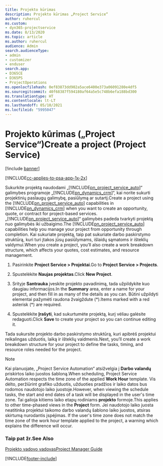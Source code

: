 ```yaml
---
title: Projekto kūrimas
description: Projekto kūrimas „Project Service“
author: ruhercul
ms.custom:
- dyn365-projectservice
ms.date: 8/13/2020
ms.topic: article
ms.author: ruhercul
audience: Admin
search.audienceType:
- admin
- customizer
- enduser
search.app:
- D365CE
- D365PS
- ProjectOperations
ms.openlocfilehash: 0ef83873dd902a5ace6400e373a06091280e4df5
ms.sourcegitcommit: 40f68387f594180af64a5e5c748b6efa188bd300
ms.translationtype: HT
ms.contentlocale: lt-LT
ms.lasthandoff: 05/10/2021
ms.locfileid: "5995047"
---
```

# <a name="create-a-project-project-service"></a><span data-ttu-id="4a2b6-103">Projekto kūrimas („Project Service“)</span><span class="sxs-lookup"><span data-stu-id="4a2b6-103">Create a project (Project Service)</span></span>

[!include [banner](../includes/psa-now-project-operations.md)]

[!INCLUDE[cc-applies-to-psa-app-1x-2x](../includes/cc-applies-to-psa-app-1x-2x.md)]

<span data-ttu-id="4a2b6-104">Sukurkite projektą naudodami „[!INCLUDE[pn_project_service_auto](../includes/pn-project-service-auto.md)]“ galimybes programoje „[!INCLUDE[pn_dynamics_crm](../includes/pn-dynamics-crm.md)]“, kai norite sukurti projektinių paslaugų galimybę, pasiūlymą ar sutartį.</span><span class="sxs-lookup"><span data-stu-id="4a2b6-104">Create a project using the [!INCLUDE[pn_project_service_auto](../includes/pn-project-service-auto.md)] capabilities in [!INCLUDE[pn_dynamics_crm](../includes/pn-dynamics-crm.md)] when you want to create an opportunity, quote, or contract for project-based services.</span></span> <span data-ttu-id="4a2b6-105">„[!INCLUDE[pn_project_service_auto](../includes/pn-project-service-auto.md)]“ galimybės padeda tvarkyti projektą nuo galimybės iki užbaigimo.</span><span class="sxs-lookup"><span data-stu-id="4a2b6-105">The [!INCLUDE[pn_project_service_auto](../includes/pn-project-service-auto.md)] capabilities help you manage your project from opportunity through completion.</span></span> <span data-ttu-id="4a2b6-106">Kai sukuriate projektą, taip pat sukuriate darbo paskirstymo struktūrą, kuri turi įtakos jūsų pasiūlymams, išlaidų sąmatoms ir išteklių valdymui.</span><span class="sxs-lookup"><span data-stu-id="4a2b6-106">When you create a project, you’ll also create a work breakdown structure, which affects your quotes, cost estimates, and resource management.</span></span>  
  
1.  <span data-ttu-id="4a2b6-107">Pasirinkite **Project Service > Projektai**.</span><span class="sxs-lookup"><span data-stu-id="4a2b6-107">Go to **Project Service > Projects**.</span></span>  
  
2.  <span data-ttu-id="4a2b6-108">Spustelėkite **Naujas projektas**.</span><span class="sxs-lookup"><span data-stu-id="4a2b6-108">Click **New Project**.</span></span>  
  
3.  <span data-ttu-id="4a2b6-109">Srityje **Santrauka** įveskite projekto pavadinimą, tada užpildykite kuo daugiau informacijos.</span><span class="sxs-lookup"><span data-stu-id="4a2b6-109">In the **Summary** area, enter a name for your project, and then fill in as many of the details as you can.</span></span> <span data-ttu-id="4a2b6-110">Būtini užpildyti elementai pažymėti raudona žvaigždute (\*).</span><span class="sxs-lookup"><span data-stu-id="4a2b6-110">Items marked with a red asterisk (\*) are required.</span></span>  
  
4.  <span data-ttu-id="4a2b6-111">Spustelėkite **Įrašyti**, kad sukurtumėte projektą, kurį vėliau galėsite redaguoti.</span><span class="sxs-lookup"><span data-stu-id="4a2b6-111">Click **Save** to create your project so you can continue editing it.</span></span>  
  
<span data-ttu-id="4a2b6-112">Tada sukursite projekto darbo paskirstymo struktūrą, kuri apibrėš projektui reikalingas užduotis, laiką ir išteklių vaidmenis.</span><span class="sxs-lookup"><span data-stu-id="4a2b6-112">Next, you’ll create a work breakdown structure for your project to define the tasks, timing, and resource roles needed for the project.</span></span>  

> [!NOTE]
> <span data-ttu-id="4a2b6-113">Kai planuojate, „Project Service Automation“ atsižvelgia į **Darbo valandų** priskirtos laiko juostos šabloną.</span><span class="sxs-lookup"><span data-stu-id="4a2b6-113">When scheduling, Project Service Automation respects the time zone of the applied **Work Hour** template.</span></span> <span data-ttu-id="4a2b6-114">Vis dėlto, peržiūrint grafiko užduotis, užduoties pradžios ir laiko datos bus rodomos naudotojo laiko juostoje.</span><span class="sxs-lookup"><span data-stu-id="4a2b6-114">However, when viewing the schedule tasks, the start and end dates of a task will be displayed in the user's time zone.</span></span> <span data-ttu-id="4a2b6-115">Tai galioja kitiems laiko etapų rodiniams **projekto** formoje.</span><span class="sxs-lookup"><span data-stu-id="4a2b6-115">This applies to other time-phased views in the **Project** form.</span></span> <span data-ttu-id="4a2b6-116">Jei naudotojo laiko juosta neatitinka projektui taikomo darbo valandų šablono laiko juostos, atsiras skirtumą nurodantis įspėjimas. </span><span class="sxs-lookup"><span data-stu-id="4a2b6-116">If the user's time zone does not match the time zone of the work hour template applied to the project, a warning which explains the difference will occur.</span></span> 
  
### <a name="see-also"></a><span data-ttu-id="4a2b6-117">Taip pat žr.</span><span class="sxs-lookup"><span data-stu-id="4a2b6-117">See Also</span></span>  
 [<span data-ttu-id="4a2b6-118">Projekto vadovo vadovas</span><span class="sxs-lookup"><span data-stu-id="4a2b6-118">Project Manager Guide</span></span>](../psa/project-manager-guide.md)


[!INCLUDE[footer-include](../includes/footer-banner.md)]